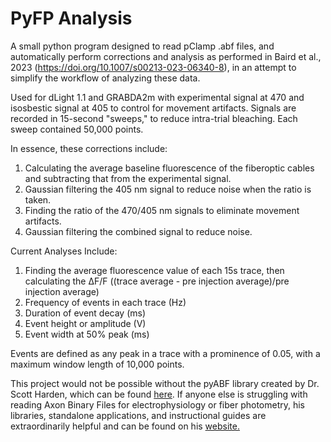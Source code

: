# PyFP Analysis

A small python program designed to read pClamp .abf files, and automatically perform corrections and analysis as performed in Baird et al., 2023 (https://doi.org/10.1007/s00213-023-06340-8), in an attempt to simplify the workflow of analyzing these data.

Used for dLight 1.1 and GRABDA2m with experimental signal at 470 and isosbestic signal at 405 to control for movement artifacts.
Signals are recorded in 15-second "sweeps," to reduce intra-trial bleaching. Each sweep contained 50,000 points.

In essence, these corrections include:
1. Calculating the average baseline fluorescence of the fiberoptic cables and subtracting that from the experimental signal.
2. Gaussian filtering the 405 nm signal to reduce noise when the ratio is taken.
3. Finding the ratio of the 470/405 nm signals to eliminate movement artifacts.
4. Gaussian filtering the combined signal to reduce noise.

Current Analyses Include:
1. Finding the average fluorescence value of each 15s trace, then calculating the ΔF/F ((trace average - pre injection average)/pre injection average)
2. Frequency of events in each trace (Hz)
3. Duration of event decay (ms)
4. Event height or amplitude (V)
5. Event width at 50% peak (ms)

Events are defined as any peak in a trace with a prominence of 0.05, with a maximum window length of 10,000 points.

This project would not be possible without the pyABF library created by Dr. Scott Harden, which can be found [here](https://github.com/swharden/pyABF). If anyone else is struggling with reading Axon Binary Files for electrophysiology or fiber photometry, his libraries, standalone applications, and instructional guides are extraordinarily helpful and can be found on his [website.](https://swharden.com/pyabf/)
